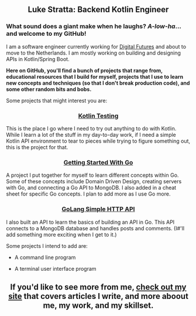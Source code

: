 ## <div align="center">Luke Stratta: Backend Kotlin Engineer</div>

### What sound does a giant make when he laughs? _A-low-ha_... and welcome to my GitHub!

I am a software engineer currently working for [Digital Futures](https://www.digitalfutures.com) and about to move to the Netherlands. I am mostly working on building and designing APIs in Kotlin/Spring Boot.

**Here on GitHub, you'll find a bunch of projects that range from, educational resources that I build for myself, projects that I use to learn new concepts and techniques (so that I don't break production code), and some other random bits and bobs.**

Some projects that might interest you are:

### <div align="center">[Kotlin Testing](https://github.com/lstratta/kotlin-testing)</div>

This is the place I go where I need to try out anything to do with Kotlin. While I learn a lot of the stuff in my day-to-day work, if I need a simple Kotlin API environment to tear to pieces while trying to figure something out, this is the project for that.

### <div align="center">[Getting Started With Go](https://github.com/lstratta/getting-started-with-go)</div>
    
A project I put together for myself to learn different concepts within Go. Some of these concepts include Domain Driven Design, creating servers with Go, and connecting a Go API to MongoDB. I also added in a cheat sheet for specific Go concepts. I plan to add more as I use Go more.

### <div align="center">[GoLang Simple HTTP API](https://github.com/lstratta/golang-simple-http-api)    </div>
    
I also built an API to learn the basics of building an API in Go. This API connects to a MongoDB database and handles posts and comments. (I#'ll add something more exciting when I get to it.)

Some projects I intend to add are:

* A command line program 

* A terminal user interface program 

## <div align="center">If you'd like to see more from me, [check out my site](https://lstratta.github.io) that covers articles I write, and more aboout me, my work, and my skillset.</div>